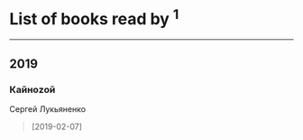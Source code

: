 # List of books read by [](https://my.mail.ru/mail/listeha/)<sup>1</sup>
---

## 2019

### Кайноzой
Сергей Лукьяненко
> [2019-02-07] 



